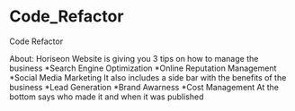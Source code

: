 # Code_Refactor
Code Refactor

About:
Horiseon Website is giving you 3 tips on how to manage the business
    *Search Engine Optimization
    *Online Reputation Management
    *Social Media Marketing
It also includes a side bar with the benefits of the business
    *Lead Generation
    *Brand Awarness
    *Cost Management
At the bottom says who made it and when it was published




